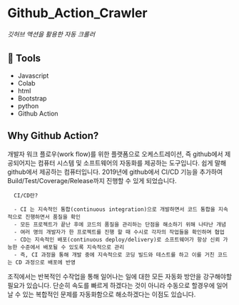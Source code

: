 # Github_Action_Crawler
###### 깃허브 액션을 활용한 자동 크롤러

## 🔧 Tools
- Javascript
- Colab
- html
- Bootstrap
- python
- Github Action

## Why Github Action?
개발자 워크 플로우(work flow)를 위한 플랫폼으로 오케스트레이션, 즉 github에서 제공되어지는 컴퓨터 시스템 및 소프트웨어의 자동화를 제공하는 도구입니다. 쉽게 말해 github에서 제공하는 컴퓨터입니다. 2019년에 github에서 CI/CD 기능을 추가하여 Build/Test/Coverage/Release까지 진행할 수 있게 되었습니다.

<div>
  
      CI/CD란?
      
      - CI 는 지속적인 통합(continuous integration)으로 개발하면서 코드 통합을 지속적으로 진행하면서 품질을 확인
      - 모든 프로젝트가 끝난 후에 코드의 품질을 관리하는 단점을 해소하기 위해 나타난 개념
      - 여러 명의 개발자가 한 프로젝트를 진행 할 때 수시로 각자의 작업들을 확인하며 협업
      - CD는 지속적인 배포(continuous deploy/delivery)로 소프트웨어가 항상 신뢰 가능한 수준에서 배포될 수 있도록 지속적으로 관리
      - 즉, CI 과정을 통해 개발 중에 지속적으로 코딩 빌드와 테스트를 하고 이를 거친 코드는 CD 과정으로 배포에 반영
  
</div>

조직에서는 반복적인 수작업을 통해 일어나는 일에 대한 모든 자동화 방안을 강구해야할 필요가 있습니다. 단순히 속도를 빠르게 하겠다는 것이 아니라 수동으로 할경우에 일어날 수 있는 복합적인 문제를 자동화함으로 해소하겠다는 이점도 있습니다.
